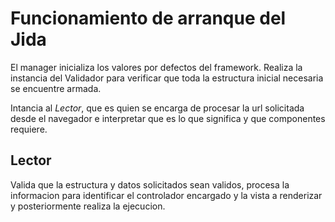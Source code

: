 Funcionamiento de arranque del Jida
====

El manager inicializa los valores por defectos
del framework. 
Realiza la instancia del Validador para verificar que
toda la estructura inicial necesaria se encuentre armada.

Intancia al *Lector*, que es quien se encarga
de procesar la url solicitada desde el navegador
e interpretar que es lo que significa y que componentes
requiere.

Lector
--
Valida que la estructura y datos solicitados sean validos,
procesa la informacion para identificar el controlador encargado
y la vista a renderizar y posteriormente realiza la ejecucion.
